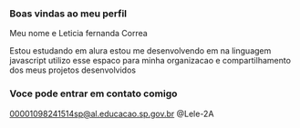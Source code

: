 ### Boas vindas ao meu perfil
Meu nome e Leticia fernanda Correa 

Estou estudando em alura estou me desenvolvendo em na linguagem javascript utilizo esse espaco para minha organizacao e compartilhamento dos meus projetos desenvolvidos 

### Voce pode entrar em contato comigo 

00001098241514sp@al.educacao.sp.gov.br
@Lele-2A
